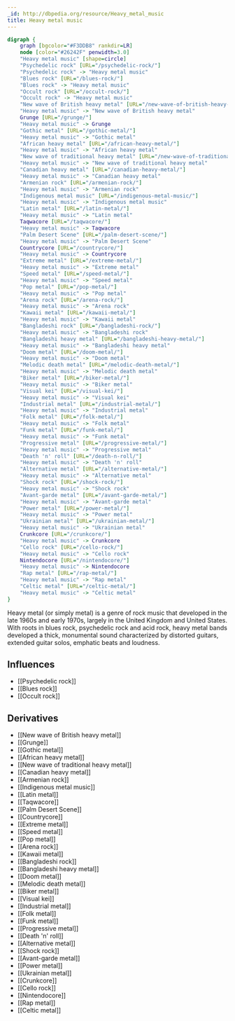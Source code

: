 ```yaml
---
_id: http://dbpedia.org/resource/Heavy_metal_music
title: Heavy metal music
---
```


```dot
digraph {
	graph [bgcolor="#F3DDB8" rankdir=LR]
	node [color="#26242F" penwidth=3.0]
	"Heavy metal music" [shape=circle]
	"Psychedelic rock" [URL="/psychedelic-rock/"]
	"Psychedelic rock" -> "Heavy metal music"
	"Blues rock" [URL="/blues-rock/"]
	"Blues rock" -> "Heavy metal music"
	"Occult rock" [URL="/occult-rock/"]
	"Occult rock" -> "Heavy metal music"
	"New wave of British heavy metal" [URL="/new-wave-of-british-heavy-metal/"]
	"Heavy metal music" -> "New wave of British heavy metal"
	Grunge [URL="/grunge/"]
	"Heavy metal music" -> Grunge
	"Gothic metal" [URL="/gothic-metal/"]
	"Heavy metal music" -> "Gothic metal"
	"African heavy metal" [URL="/african-heavy-metal/"]
	"Heavy metal music" -> "African heavy metal"
	"New wave of traditional heavy metal" [URL="/new-wave-of-traditional-heavy-metal/"]
	"Heavy metal music" -> "New wave of traditional heavy metal"
	"Canadian heavy metal" [URL="/canadian-heavy-metal/"]
	"Heavy metal music" -> "Canadian heavy metal"
	"Armenian rock" [URL="/armenian-rock/"]
	"Heavy metal music" -> "Armenian rock"
	"Indigenous metal music" [URL="/indigenous-metal-music/"]
	"Heavy metal music" -> "Indigenous metal music"
	"Latin metal" [URL="/latin-metal/"]
	"Heavy metal music" -> "Latin metal"
	Taqwacore [URL="/taqwacore/"]
	"Heavy metal music" -> Taqwacore
	"Palm Desert Scene" [URL="/palm-desert-scene/"]
	"Heavy metal music" -> "Palm Desert Scene"
	Countrycore [URL="/countrycore/"]
	"Heavy metal music" -> Countrycore
	"Extreme metal" [URL="/extreme-metal/"]
	"Heavy metal music" -> "Extreme metal"
	"Speed metal" [URL="/speed-metal/"]
	"Heavy metal music" -> "Speed metal"
	"Pop metal" [URL="/pop-metal/"]
	"Heavy metal music" -> "Pop metal"
	"Arena rock" [URL="/arena-rock/"]
	"Heavy metal music" -> "Arena rock"
	"Kawaii metal" [URL="/kawaii-metal/"]
	"Heavy metal music" -> "Kawaii metal"
	"Bangladeshi rock" [URL="/bangladeshi-rock/"]
	"Heavy metal music" -> "Bangladeshi rock"
	"Bangladeshi heavy metal" [URL="/bangladeshi-heavy-metal/"]
	"Heavy metal music" -> "Bangladeshi heavy metal"
	"Doom metal" [URL="/doom-metal/"]
	"Heavy metal music" -> "Doom metal"
	"Melodic death metal" [URL="/melodic-death-metal/"]
	"Heavy metal music" -> "Melodic death metal"
	"Biker metal" [URL="/biker-metal/"]
	"Heavy metal music" -> "Biker metal"
	"Visual kei" [URL="/visual-kei/"]
	"Heavy metal music" -> "Visual kei"
	"Industrial metal" [URL="/industrial-metal/"]
	"Heavy metal music" -> "Industrial metal"
	"Folk metal" [URL="/folk-metal/"]
	"Heavy metal music" -> "Folk metal"
	"Funk metal" [URL="/funk-metal/"]
	"Heavy metal music" -> "Funk metal"
	"Progressive metal" [URL="/progressive-metal/"]
	"Heavy metal music" -> "Progressive metal"
	"Death 'n' roll" [URL="/death-n-roll/"]
	"Heavy metal music" -> "Death 'n' roll"
	"Alternative metal" [URL="/alternative-metal/"]
	"Heavy metal music" -> "Alternative metal"
	"Shock rock" [URL="/shock-rock/"]
	"Heavy metal music" -> "Shock rock"
	"Avant-garde metal" [URL="/avant-garde-metal/"]
	"Heavy metal music" -> "Avant-garde metal"
	"Power metal" [URL="/power-metal/"]
	"Heavy metal music" -> "Power metal"
	"Ukrainian metal" [URL="/ukrainian-metal/"]
	"Heavy metal music" -> "Ukrainian metal"
	Crunkcore [URL="/crunkcore/"]
	"Heavy metal music" -> Crunkcore
	"Cello rock" [URL="/cello-rock/"]
	"Heavy metal music" -> "Cello rock"
	Nintendocore [URL="/nintendocore/"]
	"Heavy metal music" -> Nintendocore
	"Rap metal" [URL="/rap-metal/"]
	"Heavy metal music" -> "Rap metal"
	"Celtic metal" [URL="/celtic-metal/"]
	"Heavy metal music" -> "Celtic metal"
}
```

Heavy metal (or simply metal) is a genre of rock music that developed in the late 1960s and early 1970s, largely in the United Kingdom and United States. With roots in blues rock, psychedelic rock and acid rock, heavy metal bands developed a thick, monumental sound characterized by distorted guitars, extended guitar solos, emphatic beats and loudness.

## Influences
- [[Psychedelic rock]]
- [[Blues rock]]
- [[Occult rock]]

## Derivatives
- [[New wave of British heavy metal]]
- [[Grunge]]
- [[Gothic metal]]
- [[African heavy metal]]
- [[New wave of traditional heavy metal]]
- [[Canadian heavy metal]]
- [[Armenian rock]]
- [[Indigenous metal music]]
- [[Latin metal]]
- [[Taqwacore]]
- [[Palm Desert Scene]]
- [[Countrycore]]
- [[Extreme metal]]
- [[Speed metal]]
- [[Pop metal]]
- [[Arena rock]]
- [[Kawaii metal]]
- [[Bangladeshi rock]]
- [[Bangladeshi heavy metal]]
- [[Doom metal]]
- [[Melodic death metal]]
- [[Biker metal]]
- [[Visual kei]]
- [[Industrial metal]]
- [[Folk metal]]
- [[Funk metal]]
- [[Progressive metal]]
- [[Death 'n' roll]]
- [[Alternative metal]]
- [[Shock rock]]
- [[Avant-garde metal]]
- [[Power metal]]
- [[Ukrainian metal]]
- [[Crunkcore]]
- [[Cello rock]]
- [[Nintendocore]]
- [[Rap metal]]
- [[Celtic metal]]
